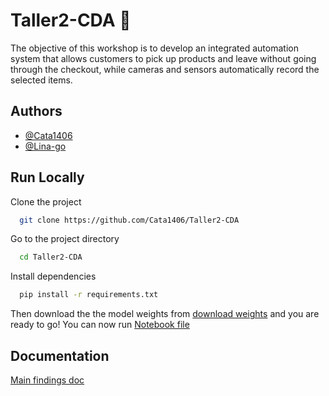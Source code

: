 # Taller2-CDA :bookmark_tabs:

The objective of this workshop is to develop an integrated automation system that allows customers to pick up products and leave without going through the checkout, while cameras and sensors automatically record the selected items.

## Authors
- [@Cata1406](https://github.com/Cata1406)
- [@Lina-go](https://github.com/Lina-go)

## Run Locally

Clone the project

```bash
  git clone https://github.com/Cata1406/Taller2-CDA
```

Go to the project directory

```bash
  cd Taller2-CDA
```

Install dependencies

```bash
  pip install -r requirements.txt
```

Then download the the model weights from [download weights](https://drive.google.com/drive/u/0/folders/1J61ddPIgYOKxMXutxe02b4-Xto_1mtrt) and you are ready to go! You can now run [Notebook file](https://github.com/Cata1406/Taller2-CDA/blob/main/preprocessing.ipynb)


## Documentation

[Main findings doc](https://github.com/Cata1406/Taller2-CDA/blob/main/Docs/Documento.pdf)
